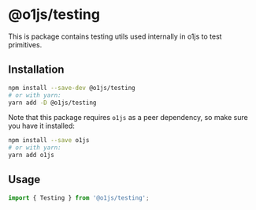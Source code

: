 # @o1js/testing

This is package contains testing utils used internally in o1js to test primitives.

## Installation

```bash
npm install --save-dev @o1js/testing
# or with yarn:
yarn add -D @o1js/testing
```

Note that this package requires `o1js` as a peer dependency, so make sure you have it installed:

```bash
npm install --save o1js
# or with yarn:
yarn add o1js
```

## Usage

```js
import { Testing } from '@o1js/testing';

```
